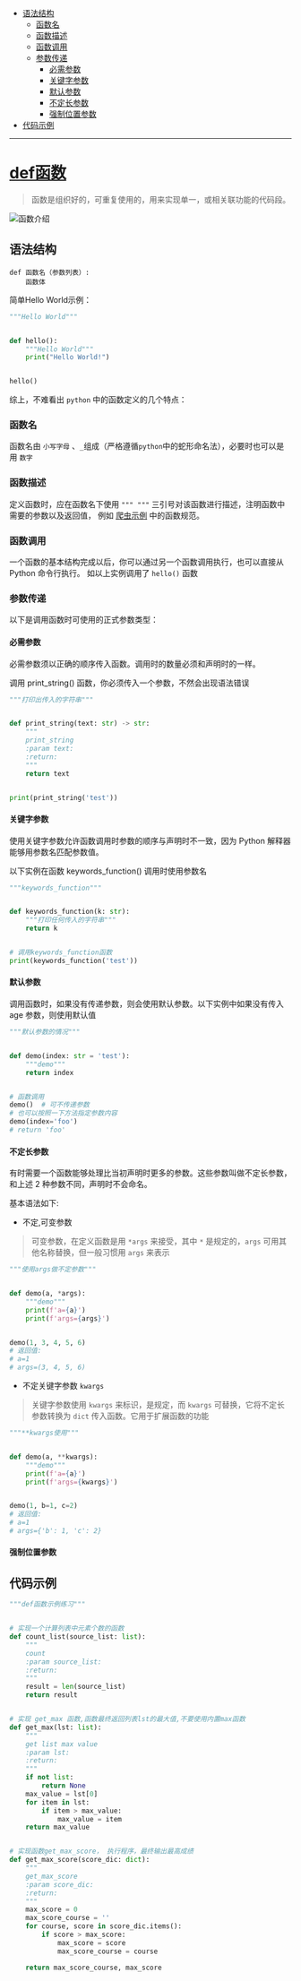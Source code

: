 - [语法结构](#%E8%AF%AD%E6%B3%95%E7%BB%93%E6%9E%84)
    - [函数名](#%E5%87%BD%E6%95%B0%E5%90%8D)
    - [函数描述](#%E5%87%BD%E6%95%B0%E6%8F%8F%E8%BF%B0)
    - [函数调用](#%E5%87%BD%E6%95%B0%E8%B0%83%E7%94%A8)
    - [参数传递](#%E5%8F%82%E6%95%B0%E4%BC%A0%E9%80%92)
        - [必需参数](#%E5%BF%85%E9%9C%80%E5%8F%82%E6%95%B0)
        - [关键字参数](#%E5%85%B3%E9%94%AE%E5%AD%97%E5%8F%82%E6%95%B0)
        - [默认参数](#%E9%BB%98%E8%AE%A4%E5%8F%82%E6%95%B0)
        - [不定长参数](#%E4%B8%8D%E5%AE%9A%E9%95%BF%E5%8F%82%E6%95%B0)
        - [强制位置参数](#%E5%BC%BA%E5%88%B6%E4%BD%8D%E7%BD%AE%E5%8F%82%E6%95%B0)
- [代码示例](#%E4%BB%A3%E7%A0%81%E7%A4%BA%E4%BE%8B)

---

# [def函数](https://www.runoob.com/python3/python3-function.html)

> 函数是组织好的，可重复使用的，用来实现单一，或相关联功能的代码段。

![函数介绍](5662cd75.png)

## 语法结构

```text
def 函数名（参数列表）:
    函数体
```

简单Hello World示例：

```python
"""Hello World"""


def hello():
    """Hello World"""
    print("Hello World!")


hello()
```

综上，不难看出 `python` 中的函数定义的几个特点：

### 函数名

函数名由 `小写字母` 、`_`组成（严格遵循`python`中的蛇形命名法），必要时也可以是用 `数字`

### 函数描述

定义函数时，应在函数名下使用 `""" """` 三引号对该函数进行描述，注明函数中需要的参数以及返回值，
例如 [爬虫示例](../cralwers/demo.py) 中的函数规范。

### 函数调用

一个函数的基本结构完成以后，你可以通过另一个函数调用执行，也可以直接从 Python 命令行执行。
如以上实例调用了 `hello()` 函数

### 参数传递

以下是调用函数时可使用的正式参数类型：

#### 必需参数

必需参数须以正确的顺序传入函数。调用时的数量必须和声明时的一样。

调用 print_string() 函数，你必须传入一个参数，不然会出现语法错误

```python
"""打印出传入的字符串"""


def print_string(text: str) -> str:
    """
    print_string
    :param text: 
    :return: 
    """
    return text


print(print_string('test'))
```

#### 关键字参数

使用关键字参数允许函数调用时参数的顺序与声明时不一致，因为 Python 解释器能够用参数名匹配参数值。

以下实例在函数 keywords_function() 调用时使用参数名

```python
"""keywords_function"""


def keywords_function(k: str):
    """打印任何传入的字符串"""
    return k


# 调用keywords_function函数
print(keywords_function('test'))
```

#### 默认参数

调用函数时，如果没有传递参数，则会使用默认参数。以下实例中如果没有传入 age 参数，则使用默认值

```python
"""默认参数的情况"""


def demo(index: str = 'test'):
    """demo"""
    return index


# 函数调用
demo()  # 可不传递参数
# 也可以按照一下方法指定参数内容
demo(index='foo')
# return 'foo'
```

#### 不定长参数

有时需要一个函数能够处理比当初声明时更多的参数。这些参数叫做不定长参数，和上述 2 种参数不同，声明时不会命名。

基本语法如下:

- 不定,可变参数

> 可变参数，在定义函数是用 `*args` 来接受，其中 `*` 是规定的，`args` 可用其他名称替换，但一般习惯用 `args` 来表示

```python
"""使用args做不定参数"""


def demo(a, *args):
    """demo"""
    print(f'a={a}')
    print(f'args={args}')


demo(1, 3, 4, 5, 6)
# 返回值:
# a=1
# args=(3, 4, 5, 6)
```

- 不定关键字参数 `kwargs`

> 关键字参数使用 `kwargs` 来标识，是规定，而 `kwargs` 可替换，它将不定长参数转换为 `dict` 传入函数。它用于扩展函数的功能

```python
"""**kwargs使用"""


def demo(a, **kwargs):
    """demo"""
    print(f'a={a}')
    print(f'args={kwargs}')


demo(1, b=1, c=2)
# 返回值:
# a=1
# args={'b': 1, 'c': 2}
```

#### 强制位置参数

## 代码示例

```python
"""def函数示例练习"""


# 实现一个计算列表中元素个数的函数
def count_list(source_list: list):
    """
    count
    :param source_list:
    :return:
    """
    result = len(source_list)
    return result


# 实现 get_max 函数,函数最终返回列表lst的最大值,不要使用内置max函数
def get_max(lst: list):
    """
    get list max value
    :param lst:
    :return:
    """
    if not list:
        return None
    max_value = lst[0]
    for item in lst:
        if item > max_value:
            max_value = item
    return max_value


# 实现函数get_max_score， 执行程序，最终输出最高成绩
def get_max_score(score_dic: dict):
    """
    get_max_score
    :param score_dic:
    :return:
    """
    max_score = 0
    max_score_course = ''
    for course, score in score_dic.items():
        if score > max_score:
            max_score = score
            max_score_course = course

    return max_score_course, max_score
```
